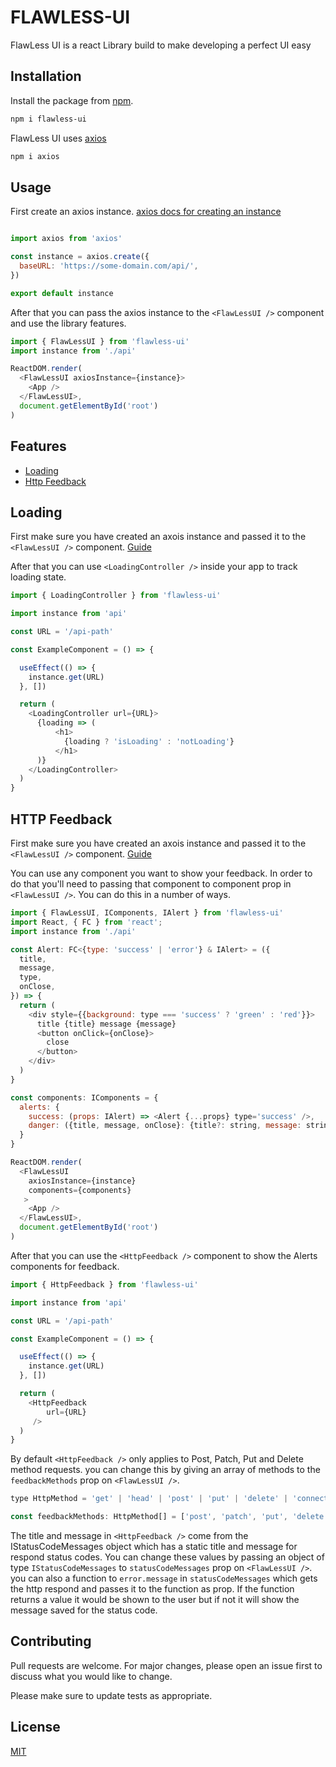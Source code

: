 # FLAWLESS-UI

FlawLess UI is a react Library build to make developing a perfect UI easy

## Installation

Install the package from [npm](https://www.npmjs.com/package/flawless-ui).

```bash
npm i flawless-ui
```

FlawLess UI uses <a href="https://www.npmjs.com/package/axios" target="_blank">axios</a>

```bash
npm i axios
```

## Usage

First create an axios instance. <a href="https://www.npmjs.com/package/axios#creating-an-instance" target="_blank">axios docs for creating an instance</a>

```javascript

import axios from 'axios'

const instance = axios.create({
  baseURL: 'https://some-domain.com/api/',
})

export default instance
```

After that you can pass the axios instance to the ```<FlawLessUI />``` component and use the library features.

```javascript
import { FlawLessUI } from 'flawless-ui'
import instance from './api'

ReactDOM.render(
  <FlawLessUI axiosInstance={instance}>
    <App />
  </FlawLessUI>,
  document.getElementById('root')
)
```

## Features

- [Loading][1]
- [Http Feedback][2]

[1]: https://www.npmjs.com/package/flawless-ui#loading
[2]: https://www.npmjs.com/package/flawless-ui#http-Feedback

## Loading

First make sure you have created an axois instance and passed it to the ```<FlawLessUI />``` component. [Guide](https://www.npmjs.com/package/flawless-ui#usage)

After that you can use ```<LoadingController />``` inside your app to track loading state.

```javascript
import { LoadingController } from 'flawless-ui'

import instance from 'api'

const URL = '/api-path'

const ExampleComponent = () => {

  useEffect(() => {
    instance.get(URL)
  }, [])

  return (
    <LoadingController url={URL}>
      {loading => (
          <h1>
            {loading ? 'isLoading' : 'notLoading'}
          </h1>
      )}
    </LoadingController>
  )
}
```

## HTTP Feedback

First make sure you have created an axois instance and passed it to the ```<FlawLessUI />``` component. [Guide](https://www.npmjs.com/package/flawless-ui#usage)

You can use any component you want to show your feedback. In order to do that you'll need to passing that component to component prop in ```<FlawLessUI />```. You can do this in a number of ways.

```javascript
import { FlawLessUI, IComponents, IAlert } from 'flawless-ui'
import React, { FC } from 'react';
import instance from './api'

const Alert: FC<{type: 'success' | 'error'} & IAlert> = ({
  title,
  message,
  type,
  onClose,
}) => {
  return (
    <div style={{background: type === 'success' ? 'green' : 'red'}}>
      title {title} message {message}
      <button onClick={onClose}>
        close
      </button>
    </div>
  )
}

const components: IComponents = {
  alerts: {
    success: (props: IAlert) => <Alert {...props} type='success' />,
    danger: ({title, message, onClose}: {title?: string, message: string, onClose?: () => any}) => <Alert title={title} message={message} onClose={onClose} type='error' />,
  }
}

ReactDOM.render(
  <FlawLessUI 
    axiosInstance={instance}
    components={components}
   >
    <App />
  </FlawLessUI>,
  document.getElementById('root')
)

```

After that you can use the ```<HttpFeedback />``` component to show the Alerts components for feedback.

```javascript
import { HttpFeedback } from 'flawless-ui'

import instance from 'api'

const URL = '/api-path'

const ExampleComponent = () => {

  useEffect(() => {
    instance.get(URL)
  }, [])

  return (
    <HttpFeedback 
        url={URL} 
     />
  )
}
```

By default ```<HttpFeedback />``` only applies to Post, Patch, Put and Delete method requests. you can change this by giving an array of methods to the ```feedbackMethods```  prop on ```<FlawLessUI />```.

```javascript
type HttpMethod = 'get' | 'head' | 'post' | 'put' | 'delete' | 'connect' | 'options' | 'trace' | 'patch'

const feedbackMethods: HttpMethod[] = ['post', 'patch', 'put', 'delete']
```

The title and message in ```<HttpFeedback />``` come from the IStatusCodeMessages object which has a static title and message for respond status codes. You can change these values by passing an object of type ```IStatusCodeMessages``` to ```statusCodeMessages``` prop on ```<FlawLessUI />```. you can also a function to ```error.message``` in ```statusCodeMessages``` which gets the http respond and passes it to the function as prop. If the function returns a value it would be shown to the user but if not it will show the message saved for the status code.

<!-- ## Components

- [```<FlawLessUI />```][1]
- [```<LoadingController />```][2]

[1]: https://www.npmjs.com/package/flawless-ui#flawlessui-
[2]: https://www.npmjs.com/package/flawless-ui#loadingcontroller-


### ```<FlawLessUI />```

props:
- ```axiosInstance```: an object of type AxiosInstance.
- ```onConfig``` (optional): an event called when an HTTP request is being made with the config parameter of type AxiosRequestConfig.
- ```onRequestError``` (optional): an event called when an HTTP request throws an error with the error parameter of type any.
- ```onResponseError``` (optional): an event called when an HTTP response throws an error with the error parameter of type any.
- ```onResponse``` (optional): an event called when an HTTP response has a success status code with the response parameter of type AxiosResponse.

### ```<LoadingController />```

props:
- ```children```: a function with the loading boolean as parameter that should return JSX code.
- ```url```: a string that has been passed to the axios instance as path for HTTP request. -->

## Contributing
Pull requests are welcome. For major changes, please open an issue first to discuss what you would like to change.

Please make sure to update tests as appropriate.

## License
[MIT](https://choosealicense.com/licenses/mit/)
